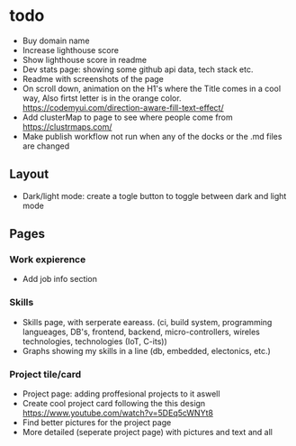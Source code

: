 # todo

- Buy domain name
- Increase lighthouse score
- Show lighthouse score in readme
- Dev stats page: showing some github api data, tech stack etc.
- Readme with screenshots of the page
- On scroll down, animation on the H1's where the Title comes in a cool way, Also firtst letter is in the orange color. https://codemyui.com/direction-aware-fill-text-effect/
- Add clusterMap to page to see where people come from https://clustrmaps.com/
- Make publish workflow not run when any of the docks or the .md files are changed

## Layout

- Dark/light mode: create a togle button to toggle between dark and light mode

## Pages

### Work expierence

- Add job info section

### Skills

- Skills page, with serperate eareass. (ci, build system, programming langueages, DB's, frontend, backend, micro-controllers, wireles technologies, technologies (IoT, C-its))
- Graphs showing my skills in a line (db, embedded, electonics, etc.)

### Project tile/card

- Project page: adding proffesional projects to it aswell
- Create cool project card following the this design https://www.youtube.com/watch?v=5DEq5cWNYt8
- Find better pictures for the project page
- More detailed (seperate project page) with pictures and text and all
